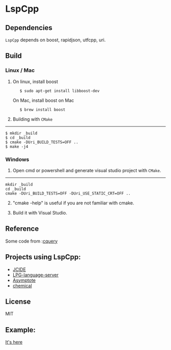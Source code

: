 # LspCpp

## Dependencies
`LspCpp` depends on boost, rapidjson, utfcpp, uri.

## Build

### Linux / Mac
1. On linux, install boost
   ```shell
      $ sudo apt-get install libboost-dev 
   ``` 
   On Mac, install boost on Mac
   ```shell
      $ brew install boost
   ``` 

2. Building with ``CMake``
-----------------------
	$ mkdir _build
	$ cd _build
	$ cmake -DUri_BUILD_TESTS=OFF ..
	$ make -j4

### Windows

  1. Open cmd or powershell and generate visual studio project  with ``CMake``.
  -----------------------
    mkdir _build
	cd _build
	cmake -DUri_BUILD_TESTS=OFF -DUri_USE_STATIC_CRT=OFF ..

  2. "cmake -help" is useful if you are not familiar with cmake.
  
  3. Build it with Visual Studio.
 
## Reference
 Some code from :[cquery][1]

## Projects using LspCpp:
* [JCIDE](https://www.javacardos.com/javacardforum/viewtopic.php?f=5&t=3569&sid=e01238adf55cd08696fbf495dfa6c8e5)
* [LPG-language-server](https://github.com/kuafuwang/LPG-language-server)
* [Asymptote](https://github.com/vectorgraphics)
* [chemical](https://github.com/chemicallang/chemical)
## License
   MIT
   
##  Example:
[It's here](https://github.com/kuafuwang/LspCpp/tree/master/examples)


[1]: https://github.com/cquery-project/cquery "cquery:"
[2]: https://www.javacardos.com/tools "JcKit:"
[3]: https://docs.microsoft.com/en-us/nuget/consume-packages/package-restore "Package Restore"

